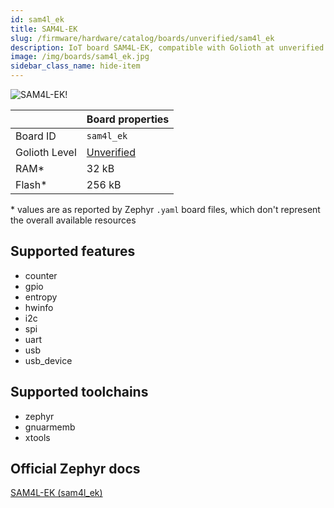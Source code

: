 ```yaml
---
id: sam4l_ek
title: SAM4L-EK
slug: /firmware/hardware/catalog/boards/unverified/sam4l_ek
description: IoT board SAM4L-EK, compatible with Golioth at unverified level.
image: /img/boards/sam4l_ek.jpg
sidebar_class_name: hide-item
---
```


[//]: # (This is an auto-generated file, do not edit! Changes to it will be lost upon re-generation)

![SAM4L-EK!](/img/boards/sam4l_ek.jpg "SAM4L-EK")

|                | Board properties     |
| -------------  | -------------------- |
| Board ID       | `sam4l_ek` |
| Golioth Level  | [Unverified](/firmware/hardware#unverified-boards) |
| RAM*           | 32 kB |
| Flash*         | 256 kB |

\* values are as reported by Zephyr `.yaml` board files, which don't represent the overall available resources



## Supported features

* counter
* gpio
* entropy
* hwinfo
* i2c
* spi
* uart
* usb
* usb_device

## Supported toolchains

* zephyr
* gnuarmemb
* xtools

## Official Zephyr docs

[SAM4L-EK (sam4l_ek)](https://docs.zephyrproject.org/latest/boards/atmel/sam/sam4l_ek/doc/index.html)
